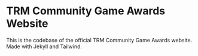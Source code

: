 # TRM Community Game Awards Website
This is the codebase of the official TRM Community Game Awards website. Made with Jekyll and Tailwind.